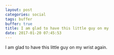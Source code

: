 ```yaml
---
layout: post
categories: social
tags: buffer
buffer: true
title: I am glad to have this little guy on my 
date: 2017-01-20 07:45:53
---
```

I am glad to have this little guy on my wrist again.
